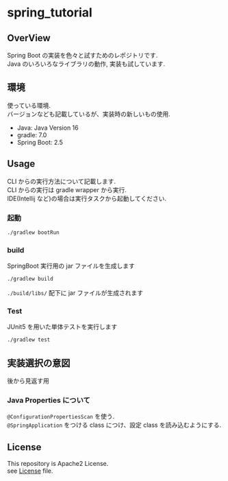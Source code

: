 # spring_tutorial

## OverView

Spring Boot の実装を色々と試すためのレポジトリです.  
Java のいろいろなライブラリの動作, 実装も試しています.  

## 環境
使っている環境.  
バージョンなども記載しているが、実装時の新しいもの使用.
- Java: Java Version 16
- gradle: 7.0
- Spring Boot: 2.5

## Usage

CLI からの実行方法について記載します.  
CLI からの実行は gradle wrapper から実行.  
IDE(Intellij など)の場合は実行タスクから起動してください.

### 起動  

```bash
./gradlew bootRun
```

### build

SpringBoot 実行用の jar ファイルを生成します

```bash
./gradlew build
```

`./build/libs/` 配下に jar ファイルが生成されます

### Test

JUnit5 を用いた単体テストを実行します

```bash
./gradlew test
```

## 実装選択の意図  

後から見返す用

### Java Properties について

`@ConfigurationPropertiesScan` を使う.  
`@SpringApplication` をつける class につけ、設定 class を読み込むようにする.  

## License

This repository is Apache2 License.  
see [License](./LICENSE) file.
